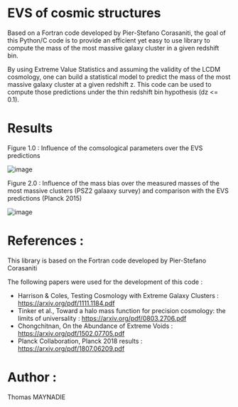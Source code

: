 # EVS of cosmic structures
Based on a Fortran code developed by Pier-Stefano Corasaniti, the goal of this Python/C code is to provide an efficient yet easy to use library to compute the mass of the most massive galaxy cluster in a given redshift bin. 

By using Extreme Value Statistics and assuming the validity of the LCDM cosmology, one can build a statistical model to predict the mass of the most massive galaxy cluster at a given redshift z. This code can be used to compute those predictions under the thin redshift bin hypothesis (dz <= 0.1). 

# Results
Figure 1.0 : Influence of the comsological parameters over the EVS predictions

![image](https://user-images.githubusercontent.com/54234406/155146710-767388c7-648a-4891-b182-bfa92fca3831.png)

Figure 2.0 : Influence of the mass bias over the measured masses of the most massive clusters (PSZ2 galaaxy survey) and comparison with the EVS predictions (Planck 2015)

![image](https://user-images.githubusercontent.com/54234406/155146511-e45218f3-01f1-41c1-a9c7-a31cedab74f7.png)

# References :
This library is based on the Fortran code developed by Pier-Stefano Corasaniti

The following papers were used for the development of this code :
- Harrison & Coles, Testing Cosmology with Extreme Galaxy Clusters : https://arxiv.org/pdf/1111.1184.pdf
- Tinker et al., Toward a halo mass function for precision cosmology: the limits of universality : https://arxiv.org/pdf/0803.2706.pdf
- Chongchitnan, On the Abundance of Extreme Voids : https://arxiv.org/pdf/1502.07705.pdf
- Planck Collaboration, Planck 2018 results : https://arxiv.org/pdf/1807.06209.pdf

# Author :
Thomas MAYNADIE
